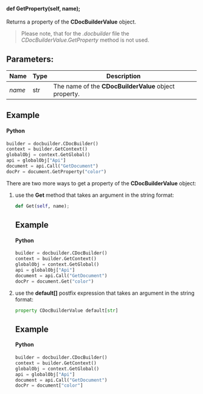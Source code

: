 #### def GetProperty(self, name);

Returns a property of the **CDocBuilderValue** object.

> Please note, that for the *.docbuilder* file the *CDocBuilderValue.GetProperty* method is not used.

## Parameters:

| Name   | Type | Description                                           |
| ------ | ---- | ----------------------------------------------------- |
| *name* | str  | The name of the **CDocBuilderValue** object property. |

## Example

#### Python

``` python
builder = docbuilder.CDocBuilder()
context = builder.GetContext()
globalObj = context.GetGlobal()
api = globalObj["Api"]
document = api.Call("GetDocument")
docPr = document.GetProperty("color")
```

There are two more ways to get a property of the **CDocBuilderValue** object:

1. use the **Get** method that takes an argument in the string format:

   ``` python
   def Get(self, name);
   ```

   ## Example

   #### Python

   ``` python
   builder = docbuilder.CDocBuilder()
   context = builder.GetContext()
   globalObj = context.GetGlobal()
   api = globalObj["Api"]
   document = api.Call("GetDocument")
   docPr = document.Get("color")
   ```

2. use the **default\[]** postfix expression that takes an argument in the string format:

   ``` python
   property CDocBuilderValue default[str]
   ```

   ## Example

   #### Python

   ``` python
   builder = docbuilder.CDocBuilder()
   context = builder.GetContext()
   globalObj = context.GetGlobal()
   api = globalObj["Api"]
   document = api.Call("GetDocument")
   docPr = document["color"]
   ```
